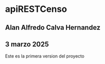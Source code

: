 # apiRESTCenso
## Alan Alfredo Calva Hernandez
## 3 marzo 2025
Este es la primera version del proyecto